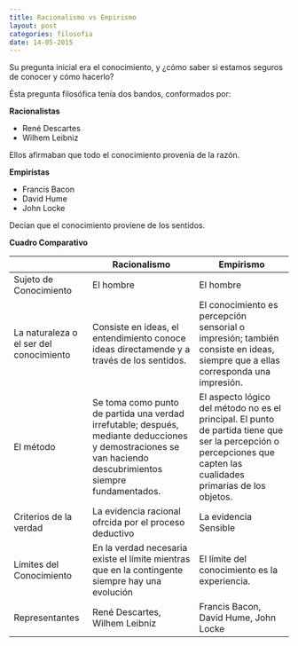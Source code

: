 ```yaml
---
title: Racionalismo vs Empirismo
layout: post
categories: filosofia
date: 14-05-2015
---
```


Su pregunta inicial era el conocimiento, y ¿cómo saber si estamos seguros de conocer y cómo hacerlo?

Ésta pregunta filosófica tenía dos bandos, conformados por:

**Racionalistas**

- René Descartes
- Wilhem Leibniz

Ellos afirmaban que todo el conocimiento provenía de la razón.

**Empiristas**

- Francis Bacon
- David Hume
- John Locke

Decían que el conocimiento proviene de los sentidos.

**Cuadro Comparativo**

<table>
	<thead>
		<th></th>
		<th>Racionalismo</th>
		<th>Empirismo</th>
	</thead>
	<tbody>
		<tr>
			<td>Sujeto de Conocimiento</td>
			<td>El hombre</td>
			<td>El hombre</td>
		</tr>
		<tr>
			<td>La naturaleza o el ser del conocimiento</td>
			<td>Consiste en ideas, el entendimiento conoce ideas directamende y a través de los sentidos.</td>
			<td>El conocimiento es percepción sensorial o impresión; también consiste en ideas, siempre que a ellas corresponda una impresión.</td>
		</tr>
		<tr>
			<td>El método</td>
			<td>Se toma como punto de partida una verdad irrefutable; después, mediante deducciones y demostraciones  se van haciendo descubrimientos siempre fundamentados.</td>
			<td>El aspecto lógico del método no es el principal. El punto de partida tiene que ser la percepción o percepciones que capten las cualidades primarias de los objetos.</td>
		</tr>
		<tr>
			<td>Criterios de la verdad</td>
			<td>La evidencia racional ofrcida por el proceso deductivo</td>
			<td>La evidencia Sensible</td>
		</tr>
		<tr>
			<td>Límites del Conocimiento</td>
			<td>En la verdad necesaria existe el límite mientras que en la contingente siempre hay una evolución</td>
			<td>El límite del conocimiento es la experiencia.</td>
		</tr>
		<tr>
			<td>Representantes</td>
			<td>René Descartes, Wilhem Leibniz</td>
			<td>Francis Bacon, David Hume, John Locke</td>
		</tr>
	</tbody>
